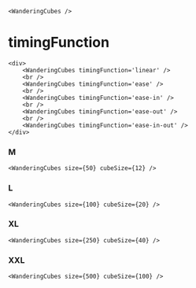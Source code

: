     <WanderingCubes />

# timingFunction

    <div>
        <WanderingCubes timingFunction='linear' />
        <br />
        <WanderingCubes timingFunction='ease' />
        <br />
        <WanderingCubes timingFunction='ease-in' />
        <br />
        <WanderingCubes timingFunction='ease-out' />
        <br />
        <WanderingCubes timingFunction='ease-in-out' />
    </div>

### M

    <WanderingCubes size={50} cubeSize={12} />

### L

    <WanderingCubes size={100} cubeSize={20} />

### XL

    <WanderingCubes size={250} cubeSize={40} />

### XXL

    <WanderingCubes size={500} cubeSize={100} />

